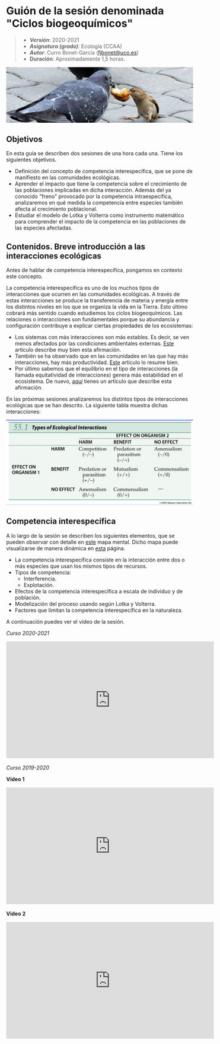 # Guión de la sesión denominada "Ciclos biogeoquímicos"


> + **_Versión_**: 2020-2021
> + **_Asignatura (grado)_**: Ecología (CCAA)
> + **_Autor_**: Curro Bonet-García (fjbonet@uco.es)
> + **Duración**: Aproximadamente 1,5 horas.

![portada](https://github.com/aprendiendo-cosas/Te_comp_inter_ecologia_ccaa/raw/main/imagenes/competencia_inter.png)

## Objetivos 

En esta guía se describen dos sesiones de una hora cada una. Tiene los siguientes objetivos. 

 + Definición del concepto de competencia interespecífica, que se pone de manifiesto en las comunidades ecológicas.
 + Aprender el impacto que tiene la competencia sobre el crecimiento de las poblaciones implicadas en dicha interacción. Además del ya conocido "freno" provocado por la competencia intraespecífica, analizaremos en qué medida la competencia entre especies también afecta al crecimiento poblacional. 
 + Estudiar el modelo de Lotka y Volterra como instrumento matemático para comprender el impacto de la competencia en las poblaciones de las especies afectadas.

   

 ## Contenidos. Breve introducción a las interacciones ecológicas
Antes de hablar de competencia interespecífica, pongamos en contexto este concepto. 

La competencia interespecífica es uno de los muchos tipos de interacciones que ocurren en las comunidades ecológicas. A través de estas interacciones se produce la transferencia de materia y energía entre los distintos niveles en los que se organiza la vida en la Tierra. Esto último cobrará más sentido cuando estudiemos los ciclos biogeoquímicos. Las relaciones o interacciones son fundamentales porque su abundancia y configuración contribuye a explicar ciertas propiedades de los ecosistemas:

+ Los sistemas con más interacciones son más estables. Es decir, se ven menos afectados por las condiciones ambientales externas. [Este](https://github.com/aprendiendo-cosas/Te_comp_inter_ecologia_ccaa/raw/main/biblio/interacciones_estabilidad_1.pdf) artículo describe muy bien esta afirmación. 
+ También se ha observado que en las comunidades en las que hay más interacciones, hay más productividad. [Este](https://github.com/aprendiendo-cosas/Te_comp_inter_ecologia_ccaa/raw/main/biblio/interacciones_estabilidad_2.pdf) artículo lo resume bien. 
+ Por último sabemos que el equilibrio en el tipo de interacciones (la llamada equitatividad de interacciones) genera más estabilidad en el ecosistema. De nuevo, [aquí](https://github.com/aprendiendo-cosas/Te_comp_inter_ecologia_ccaa/raw/main/biblio/interacciones_estabilidad_3.pdf) tienes un artículo que describe esta afirmación. 

En las próximas sesiones analizaremos los distintos tipos de interacciones ecológicas que se han descrito. La siguiente tabla muestra dichas interacciones:



![interacciones](https://github.com/aprendiendo-cosas/Te_comp_inter_ecologia_ccaa/raw/main/presentacion/images/tipos_interacciones.png)



## Competencia interespecífica 

A lo largo de la sesión se describen los siguientes elementos, que se pueden observar con detalle en [este](https://github.com/aprendiendo-cosas/Te_comp_inter_ecologia_ccaa/raw/main/presentacion/competencia_interespecifica.xmind) mapa mental. Dicho mapa puede visualizarse de manera dinámica en [esta](https://aprendiendo-cosas.github.io/Te_comp_inter_ecologia_ccaa/presentacion/comp_inter.html) página. 

+ La competencia interespecífica consiste en la interacción entre dos o más especies que usan los mismos tipos de recursos.
+ Tipos de competencia:
  + Interferencia.
  + Explotación.
+ Efectos de la competencia interespecífica a escala de individuo y de población.
+ Modelización del proceso usando según Lotka y Volterra.
+ Factores que limitan la competencia interespecífica en la naturaleza.

A continuación puedes ver el vídeo de la sesión.



*Curso 2020-2021*


<iframe width="560" height="315" src="https://www.youtube.com/embed/EB8dz0eWA9A" title="YouTube video player" frameborder="0" allow="accelerometer; autoplay; clipboard-write; encrypted-media; gyroscope; picture-in-picture" allowfullscreen></iframe>



*Curso 2019-2020*

**Vídeo 1**

<iframe width="560" height="315" src="https://www.youtube.com/embed/VXQx5w1LoTw" title="YouTube video player" frameborder="0" allow="accelerometer; autoplay; clipboard-write; encrypted-media; gyroscope; picture-in-picture" allowfullscreen></iframe>



**Vídeo 2**

<iframe width="560" height="315" src="https://www.youtube.com/embed/CzvOxSdFmuY" title="YouTube video player" frameborder="0" allow="accelerometer; autoplay; clipboard-write; encrypted-media; gyroscope; picture-in-picture" allowfullscreen></iframe>